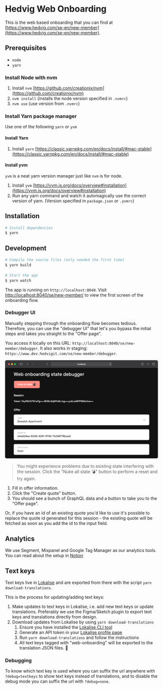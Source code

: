 # Hedvig Web Onboarding

This is the web based onboarding that you can find at [https://www.hedvig.com/se-en/new-member](https://www.hedvig.com/se-en/new-member).

## Prerequisites

- `node`
- `yarn`

### Install Node with nvm

1. Install `nvm` [https://github.com/creationix/nvm](https://github.com/creationix/nvm)
2. `nvm install` (installs the node version specified in `.nvmrc`)
3. `nvm use` (use version from `.nvmrc`)

### Install Yarn package manager

Use one of the following `yarn` or `yvm`

#### Install Yarn

1. Install `yarn` [https://classic.yarnpkg.com/en/docs/install/#mac-stable](https://classic.yarnpkg.com/en/docs/install/#mac-stable)

#### Install yvm

`yvm` is a neat yarn version manager just like `nvm` is for node.

1. Install `yvm` [https://yvm.js.org/docs/overview#installation](https://yvm.js.org/docs/overview#installation)
2. Run any yarn command and watch it automagically use the correct version of yarn. (Version specified in `package.json` or `.yvmrc`)

## Installation

```sh
# Install dependencies
$ yarn
```

## Development

```sh
# Compile the source files (only needed the first time)
$ yarn build

# Start the app
$ yarn watch
```

The app is running on `http://localhost:8040`. Visit [http://localhost:8040/se/new-member/](http://localhost:8040/se/new-member/) to view the first screen of the onboarding flow.

### Debugger UI

Manually stepping through the onboarding flow becomes tedious. Therefore, you can use the "debugger UI" that let's you bypass the initial steps and takes you straight to the "Offer page".

You access it locally on this URL: `http://localhost:8040/se/new-member/debugger`.
It also works in staging: `https://www.dev.hedvigit.com/se/new-member/debugger`.

![Debugger UI Preview](.github/assets/debugger-ui-preview.png)

> You might experience problems due to existing state interfering with the session. Click the "Nuke all state 💣" button to perform a reset and try again.

1. Fill in offer information.
1. Click the "Create quote" button.
1. You should see a bunch of GraphQL data and a button to take you to the "Offer page".

Or, if you have an id of an existing quote you'd like to use it's possible to replace the quote id generated for this session - the existing quote will be fetched as soon as you add the id to the input field.

## Analytics

We use Segment, Mixpanel and Google Tag Manager as our analytics tools. You can read about the setup in [Notion](https://www.notion.so/hedviginsurance/Mixpanel-Setup-iOS-Web-Embark-d1abeb9ba7634adea6155f847d32cd8d)

## Text keys

Text keys live in [Lokalise](https://lokalise.com/) and are exported from there with the script `yarn download-translations`.

This is the process for updating/adding text keys:

1. Make updates to text keys in Lokalise, i.e. add new text keys or update translations. Preferably we use the Figma/Sketch
    plugin to export text keys and translations directly from design.
2. Download updates from Lokalise by using `yarn download-translations`
    1. Ensure you have installed  the [Lokalise CLI tool](https://github.com/lokalise/lokalise-cli-2-go)
    2. Generate an API token in your [Lokalise profile page](https://app.lokalise.com/profile)
    3. Run `yarn download-translations` and follow the instructions
    4. All text keys tagged with "web-onboarding" will be exported to the translation JSON files. 🤑

### Debugging

To know which text key is used where you can suffix the url anywhere with `?debug=textkeys` to show text keys instead of translations, and to disable
the debug mode you can suffix the url with `?debug=none`.
